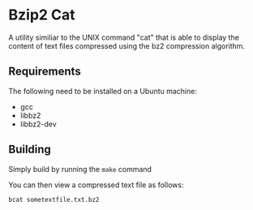 Bzip2 Cat
=========

A utility similiar to the UNIX command "cat" that is able to display the content of text files compressed using the bz2 compression algorithm.

Requirements
------------

The following need to be installed on a Ubuntu machine:

* gcc
* libbz2
* libbz2-dev

Building
--------

Simply build by running the `make` command

You can then view a compressed text file as follows:

    bcat sometextfile.txt.bz2
